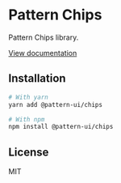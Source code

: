 # Pattern Chips

Pattern Chips library.

[View documentation](https://pattern.icu/)

## Installation

```sh
# With yarn
yarn add @pattern-ui/chips

# With npm
npm install @pattern-ui/chips
```

## License

MIT
